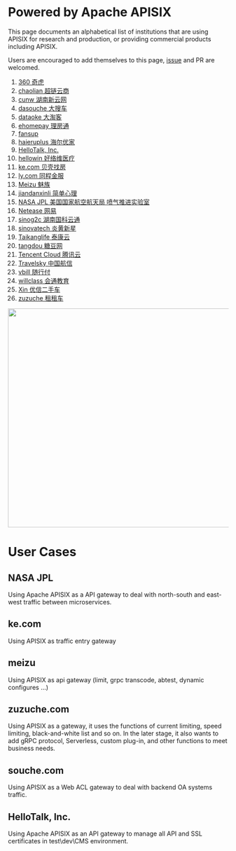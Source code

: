 <!--
#
# Licensed to the Apache Software Foundation (ASF) under one or more
# contributor license agreements.  See the NOTICE file distributed with
# this work for additional information regarding copyright ownership.
# The ASF licenses this file to You under the Apache License, Version 2.0
# (the "License"); you may not use this file except in compliance with
# the License.  You may obtain a copy of the License at
#
#     http://www.apache.org/licenses/LICENSE-2.0
#
# Unless required by applicable law or agreed to in writing, software
# distributed under the License is distributed on an "AS IS" BASIS,
# WITHOUT WARRANTIES OR CONDITIONS OF ANY KIND, either express or implied.
# See the License for the specific language governing permissions and
# limitations under the License.
#
-->

# Powered by Apache APISIX

This page documents an alphabetical list of institutions that are using APISIX for research and production,
or providing commercial products including APISIX.

Users are encouraged to add themselves to this page, [issue](https://github.com/apache/incubator-apisix/issues/487) and PR are welcomed.

1. <a href="https://www.360.cn/" rel="nofollow">360 奇虎</a>
1. <a href="https://www.chaolian360.com/" rel="nofollow">chaolian 超链云商</a>
1. <a href="http://www.cunw.com.cn/" rel="nofollow">cunw 湖南新云网</a>
1. <a href="https://www.dasouche.com/" rel="nofollow">dasouche 大搜车</a>
1. <a href="https://www.dataoke.com/" rel="nofollow">dataoke 大淘客</a>
1. <a href="https://www.ehomepay.com.cn/" rel="nofollow">ehomepay 理房通</a>
1. <a href="https://fansup.mobi/" rel="nofollow">fansup</a>
1. <a href="http://haieruplus.com/" rel="nofollow">haieruplus 海尔优家</a>
1. <a href="https://www.hellotalk.com/" rel="nofollow">HelloTalk, Inc.</a>
1. <a href="http://www.hellowin.cn/" rel="nofollow">hellowin 好络维医疗</a>
1. <a href="https://www.ke.com/" rel="nofollow">ke.com 贝壳找房</a>
1. <a href="https://jr.ly.com/" rel="nofollow"> ly.com 同程金服</a>
1. <a href="https://www.meizu.com/" rel="nofollow">Meizu 魅族</a>
1. <a href="https://www.jiandanxinli.com/" rel="nofollow">jiandanxinli 简单心理</a>
1. <a href="https://www.jpl.nasa.gov" rel="nofollow">NASA JPL 美国国家航空航天局 喷气推进实验室</a>
1. <a href="http://www.163.com" rel="nofollow">Netease 网易</a>
1. <a href="http://sinog2c.com" rel="nofollow">sinog2c 湖南国科云通</a>
1. <a href="https://www.sinovatech.com" rel="nofollow">sinovatech 炎黄新星</a>
1. <a href="http://taikang.com/" rel="nofollow">Taikanglife 泰康云</a>
1. <a href="http://www.tangdou.com/" rel="nofollow">tangdou 糖豆网</a>
1. <a href="https://cloud.tencent.com/" rel="nofollow">Tencent Cloud 腾讯云</a>
1. <a href="http://travelsky.com" rel="nofollow"> Travelsky 中国航信</a>
1. <a href="https://vbill.cn/" rel="nofollow">vbill 随行付</a>
1. <a href="https://www.willclass.com/" rel="nofollow">willclass 会通教育</a>
1. <a href="https://www.xin.com/" rel="nofollow">Xin 优信二手车</a>
1. <a href="https://www.zuzuche.com/" rel="nofollow">zuzuche 租租车</a>


<img src="https://raw.githubusercontent.com/iresty/iresty.com/master/user-wall.jpg" width="900" height="500">

# User Cases
## NASA JPL
Using Apache APISIX as a API gateway to deal with north-south and east-west traffic between microservices.

## ke.com
Using APISIX as traffic entry gateway

## meizu
Using APISIX as api gateway (limit, grpc transcode, abtest, dynamic configures ...)

## zuzuche.com
Using APISIX as a gateway, it uses the functions of current limiting, speed limiting, black-and-white list and so on. In the later stage, it also wants to add gRPC protocol, Serverless, custom plug-in, and other functions to meet business needs.

## souche.com
Using APISIX as a Web ACL gateway to deal with backend OA systems traffic.

## HelloTalk, Inc.
Using Apache APISIX as an API gateway to manage all API and SSL certificates in test\dev\CMS environment.
